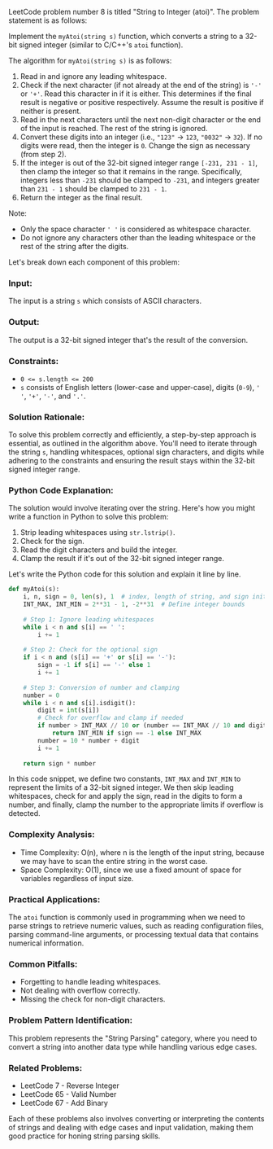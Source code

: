 LeetCode problem number 8 is titled "String to Integer (atoi)". The problem statement is as follows:

Implement the `myAtoi(string s)` function, which converts a string to a 32-bit signed integer (similar to C/C++'s `atoi` function).

The algorithm for `myAtoi(string s)` is as follows:

1. Read in and ignore any leading whitespace.
2. Check if the next character (if not already at the end of the string) is `'-'` or `'+'`. Read this character in if it is either. This determines if the final result is negative or positive respectively. Assume the result is positive if neither is present.
3. Read in the next characters until the next non-digit character or the end of the input is reached. The rest of the string is ignored.
4. Convert these digits into an integer (i.e., `"123"` -> `123`, `"0032"` -> `32`). If no digits were read, then the integer is `0`. Change the sign as necessary (from step 2).
5. If the integer is out of the 32-bit signed integer range `[-231, 231 - 1]`, then clamp the integer so that it remains in the range. Specifically, integers less than `-231` should be clamped to `-231`, and integers greater than `231 - 1` should be clamped to `231 - 1`.
6. Return the integer as the final result.

Note:
- Only the space character `' '` is considered as whitespace character.
- Do not ignore any characters other than the leading whitespace or the rest of the string after the digits.

Let's break down each component of this problem:

### Input:
The input is a string `s` which consists of ASCII characters.

### Output:
The output is a 32-bit signed integer that's the result of the conversion.

### Constraints:
- `0 <= s.length <= 200`
- `s` consists of English letters (lower-case and upper-case), digits (`0-9`), `' '`, `'+'`, `'-'`, and `'.'`.

### Solution Rationale:
To solve this problem correctly and efficiently, a step-by-step approach is essential, as outlined in the algorithm above. You'll need to iterate through the string `s`, handling whitespaces, optional sign characters, and digits while adhering to the constraints and ensuring the result stays within the 32-bit signed integer range.

### Python Code Explanation:
The solution would involve iterating over the string. Here's how you might write a function in Python to solve this problem:

1. Strip leading whitespaces using `str.lstrip()`.
2. Check for the sign.
3. Read the digit characters and build the integer.
4. Clamp the result if it's out of the 32-bit signed integer range.

Let's write the Python code for this solution and explain it line by line.

```python
def myAtoi(s):
    i, n, sign = 0, len(s), 1  # index, length of string, and sign initialization
    INT_MAX, INT_MIN = 2**31 - 1, -2**31  # Define integer bounds
    
    # Step 1: Ignore leading whitespaces
    while i < n and s[i] == ' ':
        i += 1
    
    # Step 2: Check for the optional sign
    if i < n and (s[i] == '+' or s[i] == '-'):
        sign = -1 if s[i] == '-' else 1
        i += 1
    
    # Step 3: Conversion of number and clamping
    number = 0
    while i < n and s[i].isdigit():
        digit = int(s[i])
        # Check for overflow and clamp if needed
        if number > INT_MAX // 10 or (number == INT_MAX // 10 and digit > INT_MAX % 10):
            return INT_MIN if sign == -1 else INT_MAX
        number = 10 * number + digit
        i += 1
    
    return sign * number
```

In this code snippet, we define two constants, `INT_MAX` and `INT_MIN` to represent the limits of a 32-bit signed integer. We then skip leading whitespaces, check for and apply the sign, read in the digits to form a number, and finally, clamp the number to the appropriate limits if overflow is detected.

### Complexity Analysis:
- Time Complexity: O(n), where n is the length of the input string, because we may have to scan the entire string in the worst case.
- Space Complexity: O(1), since we use a fixed amount of space for variables regardless of input size.

### Practical Applications:
The `atoi` function is commonly used in programming when we need to parse strings to retrieve numeric values, such as reading configuration files, parsing command-line arguments, or processing textual data that contains numerical information.

### Common Pitfalls:
- Forgetting to handle leading whitespaces.
- Not dealing with overflow correctly.
- Missing the check for non-digit characters.

### Problem Pattern Identification:
This problem represents the "String Parsing" category, where you need to convert a string into another data type while handling various edge cases.

### Related Problems:
- LeetCode 7 - Reverse Integer
- LeetCode 65 - Valid Number
- LeetCode 67 - Add Binary

Each of these problems also involves converting or interpreting the contents of strings and dealing with edge cases and input validation, making them good practice for honing string parsing skills.